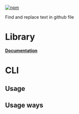 [![npm](https://img.shields.io/npm/v/@freephoenix888/deepclient-extensions.svg)](https://www.npmjs.com/package/@freephoenix888/deepclient-extensions)

Find and replace text in github file

# Library
**[Documentation](https://freephoenix888.github.io/find-and-replace-in-github-file/)**

# CLI
## Usage
<!-- CLI_HELP_START -->
<!-- CLI_HELP_END -->

## Usage ways
<!-- CLI_USAGE_WAYS_START -->
<!-- CLI_USAGE_WAYS_END -->